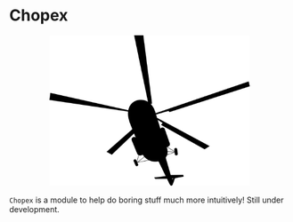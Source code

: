 # Chopex

<p align="center"><img src="Soviet-helicopter-by-Rones-2400px.png" width="360"></p>
</p>

`Chopex` is a module to help do boring stuff much more intuitively! Still under development.
